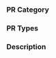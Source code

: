 <!-- Demo: https://github.com/PaddlePaddle/Paddle/pull/24810 -->

### PR Category
<!-- One of [ Python Frontend | Dygraph | PIR Infrastructure | Auto Parallel | Inference | Cinn | Phi | Cuda | Custom Device | Environment Adaptation | Others ] -->


### PR Types
<!-- One of [ New features | Bug fixes | Improvements | Performance | BC Breaking | Deprecations | Docs | Devs | Not User Facing | Security | Deprecations | Others ] -->


### Description
<!-- Describe what you’ve done -->
